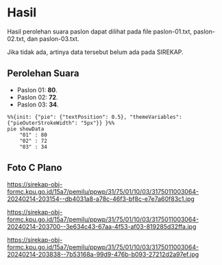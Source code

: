 # Hasil

Hasil perolehan suara paslon dapat dilihat pada file paslon-01.txt, paslon-02.txt, dan paslon-03.txt.

Jika tidak ada, artinya data tersebut belum ada pada SIREKAP.

## Perolehan Suara

 * Paslon 01: **80**.
 * Paslon 02: **72**.
 * Paslon 03: **34**.

```mermaid
%%{init: {"pie": {"textPosition": 0.5}, "themeVariables": {"pieOuterStrokeWidth": "5px"}} }%%
pie showData
    "01" : 80
    "02" : 72
    "03" : 34
```
## Foto C Plano

https://sirekap-obj-formc.kpu.go.id/15a7/pemilu/ppwp/31/75/01/10/03/3175011003064-20240214-203154--db4031a8-a78c-46f3-bf8c-e7e7a60f83c1.jpg

https://sirekap-obj-formc.kpu.go.id/15a7/pemilu/ppwp/31/75/01/10/03/3175011003064-20240214-203700--3e634c43-67aa-4f53-af03-819285d32ffa.jpg

https://sirekap-obj-formc.kpu.go.id/15a7/pemilu/ppwp/31/75/01/10/03/3175011003064-20240214-203838--7b53168a-99d9-476b-b093-27212d2a97ef.jpg
